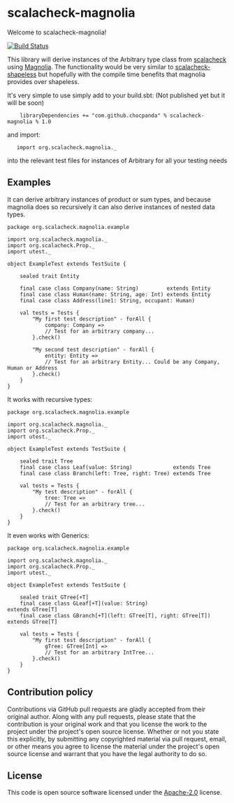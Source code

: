 # scalacheck-magnolia #

Welcome to scalacheck-magnolia!

[![Build Status](https://travis-ci.org/ChocPanda/scalacheck-magnolia.svg?branch=master)](https://travis-ci.org/ChocPanda/scalacheck-magnolia)

This library will derive instances of the Arbitrary type class from [scalacheck](https://github.com/rickynils/scalacheck)
using [Magnolia](https://github.com/propensive/magnolia). The functionality would be very similar to
[scalacheck-shapeless](https://github.com/alexarchambault/scalacheck-shapeless) but hopefully with the
compile time benefits that magnolia provides over shapeless.

It's very simple to use simply add to your build.sbt: (Not published yet but it will be soon)
```
    libraryDependencies += "com.github.chocpanda" % scalacheck-magnolia % 1.0
```

and import:
```
   import org.scalacheck.magnolia._
```

into the relevant test files for instances of Arbitrary for all your testing needs

## Examples ##

It can derive arbitrary instances of product or sum types, and because magnolia does so recursively
it can also derive instances of nested data types.

```
package org.scalacheck.magnolia.example

import org.scalacheck.magnolia._
import org.scalacheck.Prop._
import utest._

object ExampleTest extends TestSuite {    
    
    sealed trait Entity
    
    final case class Company(name: String)         extends Entity
    final case class Human(name: String, age: Int) extends Entity
    final case class Address(line1: String, occupant: Human)

    val tests = Tests {
        "My first test description" - forAll {
            company: Company =>
            // Test for an arbitrary company...
        }.check()
        
        "My second test description" - forAll {
            entity: Entity =>
            // Test for an arbitrary Entity... Could be any Company, Human or Address
        }.check()
    }
}
```
    
It works with recursive types:

```
package org.scalacheck.magnolia.example

import org.scalacheck.magnolia._
import org.scalacheck.Prop._
import utest._

object ExampleTest extends TestSuite {    

    sealed trait Tree
    final case class Leaf(value: String)             extends Tree
    final case class Branch(left: Tree, right: Tree) extends Tree

    val tests = Tests {
        "My test description" - forAll {
            tree: Tree =>
            // Test for an arbitrary tree...
        }.check()
    }
}
```

It even works with Generics:

```
package org.scalacheck.magnolia.example

import org.scalacheck.magnolia._
import org.scalacheck.Prop._
import utest._

object ExampleTest extends TestSuite {    
    
    sealed trait GTree[+T]
    final case class GLeaf[+T](value: String)                     extends GTree[T]
    final case class GBranch[+T](left: GTree[T], right: GTree[T]) extends GTree[T]

    val tests = Tests {
        "My first test description" - forAll {
            gTree: GTree[Int] =>
            // Test for an arbitrary IntTree...
        }.check()
    }
}
```


## Contribution policy ##

Contributions via GitHub pull requests are gladly accepted from their original author. Along with
any pull requests, please state that the contribution is your original work and that you license
the work to the project under the project's open source license. Whether or not you state this
explicitly, by submitting any copyrighted material via pull request, email, or other means you
agree to license the material under the project's open source license and warrant that you have the
legal authority to do so.

## License ##

This code is open source software licensed under the
[Apache-2.0](http://www.apache.org/licenses/LICENSE-2.0) license.
